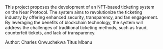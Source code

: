 This project proposes the development of an NFT-based ticketing system on the Near Protocol.
The system aims to revolutionize the ticketing industry by offering enhanced security,
transparency, and fan engagement. By leveraging the benefits of blockchain technology, the
system will address the challenges of traditional ticketing methods, such as fraud, counterfeit
tickets, and lack of transparency.

Author: 
	Charles Onwuchekwa
	Titus Mbanu
